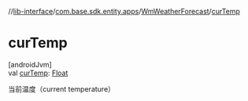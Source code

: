 //[lib-interface](../../../index.md)/[com.base.sdk.entity.apps](../index.md)/[WmWeatherForecast](index.md)/[curTemp](cur-temp.md)

# curTemp

[androidJvm]\
val [curTemp](cur-temp.md): [Float](https://kotlinlang.org/api/latest/jvm/stdlib/kotlin/-float/index.html)

当前温度（current temperature）

